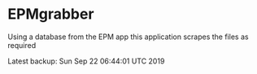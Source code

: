 # EPMgrabber
Using a database from the EPM app this application scrapes the files as required


Latest backup: Sun Sep 22 06:44:01 UTC 2019
